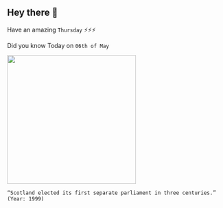## Hey there 👋
Have an amazing `Thursday` ⚡⚡⚡

Did you know Today on `06th of May`
 
 [<img src="https://upload.wikimedia.org/wikipedia/commons/0/0e/Scotland_Parliament_Holyrood.jpg" width="300" />](https://en.wikipedia.org/wiki/Scottish_Parliament#:~:text=An%20election%20was%20held%20on%206%20May) 
 ```
“Scotland elected its first separate parliament in three centuries.” (Year: 1999)
```
